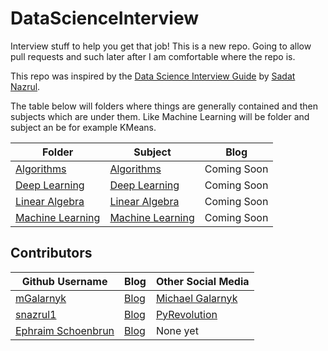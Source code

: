 # DataScienceInterview
Interview stuff to help you get that job! This is a new repo. Going to allow pull requests and such later after I am comfortable where the repo is. 

This repo was inspired by the [Data Science Interview Guide](https://towardsdatascience.com/data-science-interview-guide-4ee9f5dc778) by [Sadat Nazrul](https://github.com/snazrul1). 

The table below will folders where things are generally contained and then subjects which are under them. Like Machine Learning will be folder and subject an be for example KMeans. 

Folder | Subject | Blog
--- | --- | ---
[Algorithms](https://github.com/mGalarnyk/DataScienceInterview/tree/master/Algorithms) |  [Algorithms](https://github.com/mGalarnyk/DataScienceInterview/tree/master/Algorithms) |  Coming Soon 
[Deep Learning](https://github.com/mGalarnyk/DataScienceInterview/tree/master/DeepLearning) |  [Deep Learning](https://github.com/mGalarnyk/DataScienceInterview/tree/master/DeepLearning) |  Coming Soon 
[Linear Algebra](https://github.com/mGalarnyk/DataScienceInterview/tree/master/LinearAlgebra)|  [Linear Algebra](https://github.com/mGalarnyk/DataScienceInterview/tree/master/LinearAlgebra) |  Coming Soon 
[Machine Learning](https://github.com/mGalarnyk/DataScienceInterview/tree/master/MachineLearning) |  [Machine Learning](https://github.com/mGalarnyk/DataScienceInterview/tree/master/MachineLearning) |  Coming Soon 

## Contributors
Github Username | Blog | Other Social Media
--- | --- | ---
[mGalarnyk](https://github.com/mGalarnyk) | [Blog](https://github.com/mGalarnyk) | [Michael Galarnyk](https://www.youtube.com/c/MichaelGalarnyk)
[snazrul1](https://github.com/snazrul1) | [Blog](https://medium.com/@sadatnazrul) | [PyRevolution](https://www.youtube.com/channel/UCtMGQhxDihrhxoswOZ0p5oA)
[Ephraim Schoenbrun](https://github.com/eschoenbrun) | [Blog](https://ephraimschoenbrun.com) | None yet
